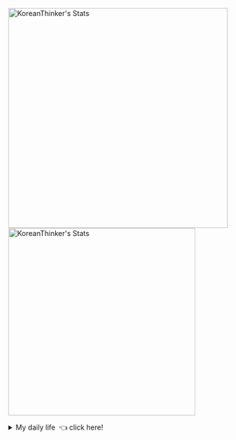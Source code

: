 <p  >
  <a target="_blank" href="https://github-readme-stats.vercel.app/api/wakatime?username=KoreanThinker&layout=compact&theme=dark&hide_border=true&langs_count=32" >
    <img width="440px"  src="https://github-readme-stats.vercel.app/api/wakatime?username=KoreanThinker&layout=compact&theme=dark&hide_border=true&langs_count=6" alt="KoreanThinker's Stats" /> 
  </a>
    <img width="375px" src="https://github-readme-stats.vercel.app/api?username=KoreanThinker&theme=dark&hide_border=true&count_private=true" alt="KoreanThinker's Stats" />
</p>
<details>
<summary>My daily life 👈 click here!</summary>
 
    
<!--START_SECTION:waka-->
**I'm a Night 🦉** 

```text
🌞 Morning    18 commits     ░░░░░░░░░░░░░░░░░░░░░░░░░   1.66% 
🌆 Daytime    382 commits    ████████░░░░░░░░░░░░░░░░░   35.27% 
🌃 Evening    588 commits    █████████████░░░░░░░░░░░░   54.29% 
🌙 Night      95 commits     ██░░░░░░░░░░░░░░░░░░░░░░░   8.77%

```
📅 **I'm Most Productive on Monday** 

```text
Monday       183 commits    ████░░░░░░░░░░░░░░░░░░░░░   16.9% 
Tuesday      169 commits    ████░░░░░░░░░░░░░░░░░░░░░   15.6% 
Wednesday    183 commits    ████░░░░░░░░░░░░░░░░░░░░░   16.9% 
Thursday     175 commits    ████░░░░░░░░░░░░░░░░░░░░░   16.16% 
Friday       152 commits    ███░░░░░░░░░░░░░░░░░░░░░░   14.04% 
Saturday     125 commits    ███░░░░░░░░░░░░░░░░░░░░░░   11.54% 
Sunday       96 commits     ██░░░░░░░░░░░░░░░░░░░░░░░   8.86%

```


📊 **This Week I Spent My Time On** 

```text
⌚︎ Time Zone: Asia/Seoul

🐱‍💻 Projects: 
gilberto                 3 hrs 20 mins       ███████████░░░░░░░░░░░░░░   47.21% 
front                    2 hrs 48 mins       ██████████░░░░░░░░░░░░░░░   39.71% 
homepage                 30 mins             █░░░░░░░░░░░░░░░░░░░░░░░░   7.15% 
pires                    19 mins             █░░░░░░░░░░░░░░░░░░░░░░░░   4.59% 
FrontEnd                 5 mins              ░░░░░░░░░░░░░░░░░░░░░░░░░   1.34%

```


 Last Updated on 30/10/2021
<!--END_SECTION:waka-->
</details>
